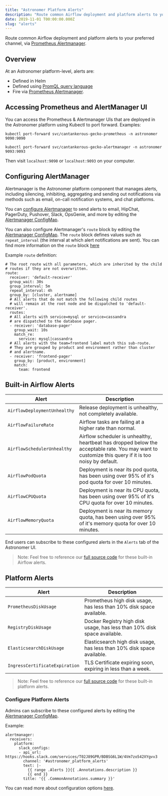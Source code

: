 ```yaml
---
title: "Astronomer Platform Alerts"
description: "Route common Airflow deployment and platform alerts to your preferred channel, via Prometheus Alertmanager."
date: 2019-11-01 T00:00:00.000Z
slug: "alerts"
---
```


Route common Airflow deployment and platform alerts to your preferred channel, via [Prometheus Alertmanager](https://prometheus.io/docs/alerting/alertmanager).

## Overview

At an Astronomer platform-level, alerts are:

- Defined in Helm
- Defined using [PromQL query language](https://prometheus.io/docs/prometheus/latest/querying/basics/)
- Fire via [Prometheus Alertmanager](https://prometheus.io/docs/alerting/alertmanager).

## Accessing Prometheus and AlertManager UI

You can access the Prometheus & Alertmanager UIs that are deployed in the Astronomer platform using Kubectl to port forward. Examples:


```
kubectl port-forward svc/cantankerous-gecko-prometheus -n astronomer 9090:9090
```
```
kubectl port-forward svc/cantankerous-gecko-alertmanager -n astronomer 9093:9093
```

Then visit `localhost:9090` or `localhost:9093` on your computer.

## Configuring AlertManager

Alertmanager is the Astronomer platform component that manages alerts, including silencing, inhibiting, aggregating and sending out notifications via methods such as email, on-call notification systems, and chat platforms.

You can [configure Alertmanager](https://prometheus.io/docs/alerting/configuration/) to send alerts to email, HipChat, PagerDuty, Pushover, Slack, OpsGenie, and more by editing the [Alertmanager ConfigMap](https://github.com/astronomer/astronomer/blob/master/charts/alertmanager/templates/alertmanager-configmap.yaml). 

You can also configure Alertmanager's `route` block by editing the [Alertmanager ConfigMap](https://github.com/astronomer/astronomer/blob/master/charts/alertmanager/templates/alertmanager-configmap.yaml). The `route` block defines values such as `repeat_interval` (the interval at which alert notifications are sent). You can find more information on the `route` block [here](https://prometheus.io/docs/alerting/configuration/#route)

Example `route` definition:

```
# The root route with all parameters, which are inherited by the child
# routes if they are not overwritten.
route:
  receiver: 'default-receiver'
  group_wait: 30s
  group_interval: 5m
  repeat_interval: 4h
  group_by: [cluster, alertname]
  # All alerts that do not match the following child routes
  # will remain at the root node and be dispatched to 'default-receiver'.
  routes:
  # All alerts with service=mysql or service=cassandra
  # are dispatched to the database pager.
  - receiver: 'database-pager'
    group_wait: 10s
    match_re:
      service: mysql|cassandra
  # All alerts with the team=frontend label match this sub-route.
  # They are grouped by product and environment rather than cluster
  # and alertname.
  - receiver: 'frontend-pager'
    group_by: [product, environment]
    match:
      team: frontend
```

## Built-in Airflow Alerts


| Alert | Description |
| ------------- | ------------- |
| `AirflowDeploymentUnhealthy` | Release deployment is unhealthy, not completely available. |
| `AirflowFailureRate` | Airflow tasks are failing at a higher rate than normal. |
| `AirflowSchedulerUnhealthy` | Airflow scheduler is unhealthy, heartbeat has dropped below the acceptable rate. You may want to customize this query if it is too noisy by default. |
| `AirflowPodQuota` | Deployment is near its pod quota, has been using over 95% of it's pod quota for over 10 minutes. |
| `AirflowCPUQuota` | Deployment is near its CPU quota, has been using over 95% of it's CPU quota for over 10 minutes. |
| `AirflowMemoryQuota` | Deployment is near its memory quota, has been using over 95% of it's memory quota for over 10 minutes. |

End users can subscribe to these configured alerts in the `Alerts` tab of the Astronomer UI.

> Note: Feel free to reference our [full source code](https://github.com/astronomer/astronomer/blob/master/charts/prometheus/values.yaml) for these built-in Airflow alerts.


## Platform Alerts


| Alert | Description |
| ------------- | ------------- |
| `PrometheusDiskUsage` | Prometheus high disk usage, has less than 10% disk space available. |
| `RegistryDiskUsage` | Docker Registry high disk usage, has less than 10% disk space available. |
| `ElasticsearchDiskUsage` | Elasticsearch high disk usage, has less than 10% disk space available. |
| `IngressCertificateExpiration` | TLS Certificate expiring soon, expiring in less than a week. |

> Note: Feel free to reference our [full source code](https://github.com/astronomer/astronomer/blob/master/charts/prometheus/templates/prometheus-alerts-configmap.yaml) for these built-in platform alerts.

### Configure Platform Alerts

Admins can subscribe to these configured alerts by editing the [Alertmanager ConfigMap](https://github.com/astronomer/astronomer/blob/master/charts/alertmanager/templates/alertmanager-configmap.yaml).

Example:

```
alertmanager:
  receivers:
    platform:
      slack_configs:
      - api_url: https://hooks.slack.com/services/T02J89GPR/BDBSG6L1W/4Vm7zo542XYgvv3
        channel: '#astronomer_platform_alerts'
        text: |-
          {{ range .Alerts }}{{ .Annotations.description }}
          {{ end }}
        title: '{{ .CommonAnnotations.summary }}'
```

You can read more about configuration options [here](https://prometheus.io/docs/alerting/configuration/).



